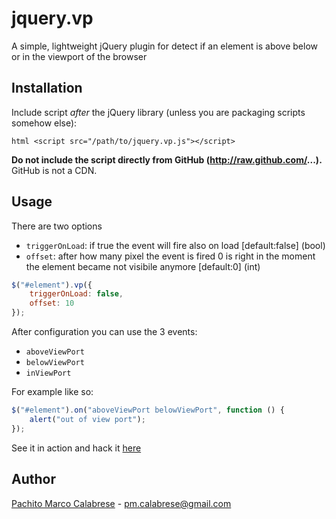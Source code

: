 jquery.vp
=========

A simple, lightweight jQuery plugin for detect if an element is above below or in the viewport of the browser

## Installation

Include script *after* the jQuery library (unless you are packaging scripts somehow else):

```html <script src="/path/to/jquery.vp.js"></script>```

**Do not include the script directly from GitHub (http://raw.github.com/...).** GitHub is not a CDN.

## Usage

There are two options

* `triggerOnLoad`: if true the event will fire also on load [default:false] (bool)
* `offset`: after how many pixel the event is fired 0 is right in the moment the element became not visibile anymore [default:0] (int)
 
```javascript
$("#element").vp({
	triggerOnLoad: false,
	offset: 10
});
```

After configuration you can use the 3 events:

* `aboveViewPort`
* `belowViewPort`
* `inViewPort`

For example like so:

```javascript
$("#element").on("aboveViewPort belowViewPort", function () {
	alert("out of view port");
});
```

See it in action and hack it [here](http://jsfiddle.net/pmcalabrese/pumLm/4/)

## Author

[Pachito Marco Calabrese](https://github.com/pmcalabrese) - pm.calabrese@gmail.com